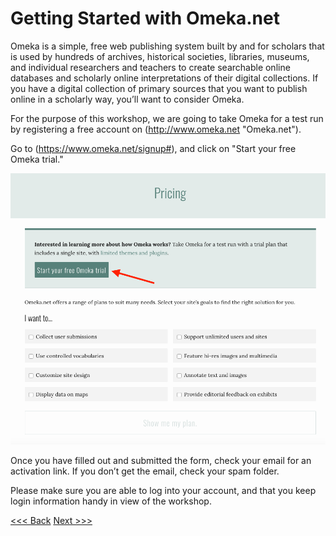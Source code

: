 # Getting Started with Omeka.net

Omeka is a simple, free web publishing system built by and for scholars that is used by hundreds of archives, historical societies, libraries, museums, and individual researchers and teachers to create searchable online databases and scholarly online interpretations of their digital collections. If you have a digital collection of primary sources that you want to publish online in a scholarly way, you’ll want to consider Omeka.
 
For the purpose of this workshop, we are going to take Omeka for a test run by registering a free account on (http://www.omeka.net "Omeka.net").

Go to (https://www.omeka.net/signup#), and click on "Start your free Omeka trial."

![screenshot omeka registration 1](sections/screenshot1.png)

Once you have filled out and submitted the form, check your email for an activation link. If you don’t get the email, check your spam folder. 

Please make sure you are able to log into your account, and that you keep login information handy in view of the workshop. 

[<<< Back](theoreticalconcerns.md) [Next >>>](createasite.md) 
